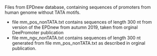 Files from EPDnew database, containing sequences of promoters from human genome without TATA motifs.

- file mm_pos_nonTATA.txt  contains sequences of length 300 nt from version of the EPDnew from autumn 2019, taken from orginal DeePromoter publication
- file mm_ngv_nonTATA.txt contains sequences of length 300 nt generated from file mm_pos_nonTATA.txt as described in orginal publication.
